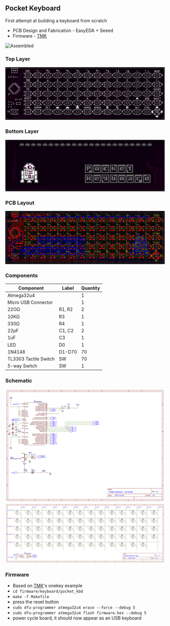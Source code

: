 ## Pocket Keyboard

First attempt at building a keyboard from scratch

* PCB Design and Fabrication - EasyEDA + Seeed
* Firmware - [TMK](https://github.com/tmk/tmk_keyboard)

![Assembled](http://i.imgur.com/QtvWF8S.jpg)

### Top Layer
![Top Layer](/images/pcb_top.png)

### Bottom Layer
![Bottom Layer](/images/pcb_bot.png)

### PCB Layout
![PCB Layout](/images/pcb_layout.png)

### Components

| Component             | Label  | Quantity |
| --------------------- | ------ | -------- |
| Atmega32u4            |        | 1        |
| Micro USB Connector   |        | 1        |
| 22OΩ                  | R1, R2 | 2        |
| 10KΩ                  | R3     | 1        |
| 330Ω                  | R4     | 1        |
| 22pF                  | C1, C2 | 2        |
| 1uF                   | C3     | 1        |
| LED                   | D0     | 1        |
| 1N4148                | D1-D70 | 70       |
| TL3303 Tactile Switch | SW     | 70       |
| 5-way Switch          | SW     | 1        |

### Schematic
![Controller](/images/schem_ctrlr.png)
![Keys](/images/schem_keys.png)


### Firmware
* Based on [TMK](https://github.com/tmk/tmk_keyboard)'s onekey example
* `cd firmware/keyboard/pocket_kbd`
* `make -f Makefile`
* press the reset button
* `sudo dfu-programmer atmega32u4 erace --force --debug 5`
* `sudo dfu-programmer atmega32u4 flash firmware.hex --debug 5`
* power cycle board, it should now appear as an USB keyboard
